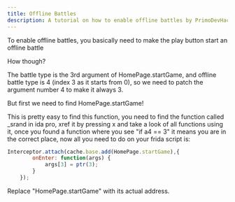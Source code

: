 ```yaml
---
title: Offline Battles
description: A tutorial on how to enable offline battles by PrimoDevHacc
---
```


To enable offline battles, you basically need to make the play button start an offline battle

How though?

The battle type is the 3rd argument of HomePage.startGame, and offline battle type is 4 (index 3 as it starts from 0), so we need to patch the argument number 4 to make it always 3.

But first we need to find HomePage.startGame!

This is pretty easy to find this function, you need to find the function called _srand in ida pro, xref it by pressing x and take a look of all functions using it, once you found a function where you see
"if a4 == 3" it means you are in the correct place, now all you need to do on your frida script is:


```js
Interceptor.attach(cache.base.add(HomePage.startGame),{
        onEnter: function(args) {
            args[3] = ptr(3);
        }
    });
```

Replace "HomePage.startGame" with its actual address.
